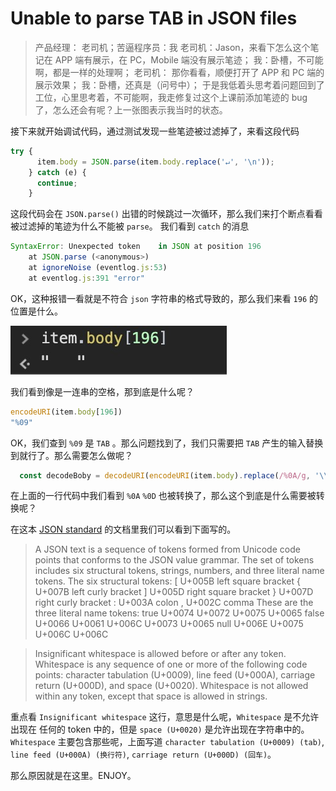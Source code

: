 # Unable to parse TAB in JSON files

> 产品经理： 老司机；苦逼程序员：我
> 老司机：Jason，来看下怎么这个笔记在 APP 端有展示，在 PC，Mobile 端没有展示笔迹；
> 我：卧槽，不可能啊，都是一样的处理啊；
> 老司机： 那你看看，顺便打开了 APP 和 PC 端的展示效果；
> 我：卧槽，还真是（问号中）；
> 于是我低着头思考着问题回到了工位，心里思考着，不可能啊，我走修复过这个上课前添加笔迹的 bug 了，怎么还会有呢？上一张图表示我当时的状态。

<!-- ![wc](./wc.jpeg) -->

接下来就开始调试代码，通过测试发现一些笔迹被过滤掉了，来看这段代码

```javascript
try {
      item.body = JSON.parse(item.body.replace('↵', '\n'));
    } catch (e) {
      continue;
    }
```
这段代码会在 `JSON.parse()` 出错的时候跳过一次循环，那么我们来打个断点看看被过滤掉的笔迹为什么不能被 `parse`。
我们看到 `catch` 的消息
```javascript
SyntaxError: Unexpected token 	 in JSON at position 196
    at JSON.parse (<anonymous>)
    at ignoreNoise (eventlog.js:53)
    at eventlog.js:391 "error"
```
OK，这种报错一看就是不符合 `json` 字符串的格式导致的，那么我们来看 `196` 的位置是什么。

![position](./position.jpg)

我们看到像是一连串的空格，那到底是什么呢？
```javascript
encodeURI(item.body[196])
"%09"
```
OK，我们查到 `%09` 是 `TAB` 。那么问题找到了，我们只需要把 `TAB` 产生的输入替换到就行了。那么需要怎么做呢？

```javascript
  const decodeBoby = decodeURI(encodeURI(item.body).replace(/%0A/g, '\\n').replace(/%09/g, '\\t').replace(/%0D/g, '\\r'));
```

在上面的一行代码中我们看到 `%0A` `%0D` 也被转换了，那么这个到底是什么需要被转换呢？

在这本 [JSON standard](http://www.ecma-international.org/publications/files/ECMA-ST/ECMA-404.pdf) 的文档里我们可以看到下面写的。

>A JSON text is a sequence of tokens formed from Unicode code points that conforms to the JSON value
grammar. The set of tokens includes six structural tokens, strings, numbers, and three literal name tokens.
The six structural tokens:
[ U+005B left square bracket
{ U+007B left curly bracket
] U+005D right square bracket
} U+007D right curly bracket
: U+003A colon
, U+002C comma
These are the three literal name tokens:
true U+0074 U+0072 U+0075 U+0065
false U+0066 U+0061 U+006C U+0073 U+0065
null U+006E U+0075 U+006C U+006C

>Insignificant whitespace is allowed before or after any token. Whitespace is any sequence of one or more of
the following code points: character tabulation (U+0009), line feed (U+000A), carriage return (U+000D), and
space (U+0020). Whitespace is not allowed within any token, except that space is allowed in strings.

重点看 `Insignificant whitespace` 这行，意思是什么呢，`Whitespace` 是不允许出现在 任何的 token 中的，但是 `space (U+0020)` 是允许出现在字符串中的。`Whitespace` 主要包含那些呢，上面写道 `character tabulation (U+0009) (tab)`, `line feed (U+000A) (换行符)`, `carriage return (U+000D) (回车)`。

那么原因就是在这里。ENJOY。

